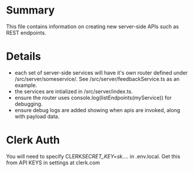 # Summary

This file contains information on creating new server-side APIs such as REST endpoints.

# Details

- each set of server-side services will have it's own router defined under /src/server/someservice/. See
  /src/server/feedbackService.ts as an example.
- the services are intialized in /src/server/index.ts.
- ensure the router uses console.log(listEndpoints(myService)) for debugging.
- ensure debug logs are added showing when apis are invoked, along with payload data.

# Clerk Auth

You will need to specify CLERK*SECRET_KEY=sk*.... in .env.local. Get this from API KEYS in settings at clerk.com
